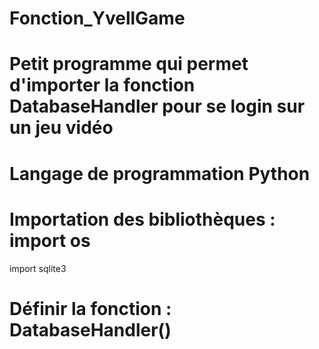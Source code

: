 # Fonction_YvellGame
# Petit programme qui permet d'importer la fonction DatabaseHandler pour se login sur un jeu vidéo

# Langage de programmation Python

# Importation des bibliothèques : import os
import sqlite3

# Définir la fonction : DatabaseHandler()
